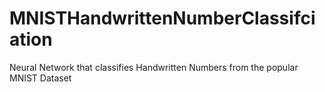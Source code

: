 # MNISTHandwrittenNumberClassifciation
Neural Network that classifies Handwritten Numbers from the popular MNIST Dataset

